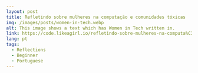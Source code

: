 ```yaml
---
layout: post
title: Refletindo sobre mulheres na computação e comunidades tóxicas
img: /images/posts/women-in-tech.webp
alt: This image shows a text which has Women in Tech written in.
link: https://code.likeagirl.io/refletindo-sobre-mulheres-na-computa%C3%A7%C3%A3o-e-comunidades-t%C3%B3xicas-85a7efaa435
lang: pt
tags:
  - Reflections
  - Beginner
  - Portuguese
---
```

